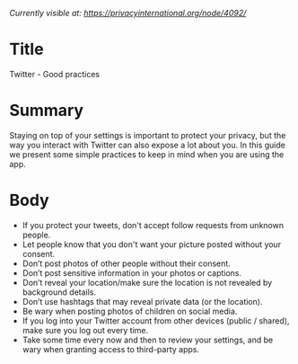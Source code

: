 *Currently visible at: https://privacyinternational.org/node/4092/*

# Title
Twitter - Good practices 

# Summary
Staying on top of your settings is important to protect your privacy, but the way you interact with Twitter can also expose a lot about you. In this guide we present some simple practices to keep in mind when you are using the app.

# Body
* If you protect your tweets, don't accept follow requests from unknown people.
* Let people know that you don't want your picture posted without your consent.
* Don’t post photos of other people without their consent.
* Don’t post sensitive information in your photos or captions.
* Don’t reveal your location/make sure the location is not revealed by background details.
* Don’t use hashtags that may reveal private data (or the location).
* Be wary when posting photos of children on social media.
* If you log into your Twitter account from other devices (public / shared), make sure you log out every time.
* Take some time every now and then to review your settings, and be wary when granting access to third-party apps.